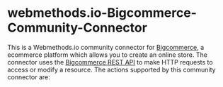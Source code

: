 # webmethods.io-Bigcommerce-Community-Connector
This is a Webmethods.io community connector for [Bigcommerce](https://www.bigcommerce.com/dm/start-online-store-offer/?irgwc=1&utm_term=yqP1P028kxyOW95wUx0Mo3QwUknVvazefwKTxU0&utm_content=504907&utm_campaign=56411&utm_medium=affiliates&utm_source=ImpactRadius), a ecommerce platform which allows you to create an online store. The connector uses the [Bigcommerce REST API](https://developer.bigcommerce.com/api-docs) to make HTTP requests to access or modify a resource. The actions supported by this community connector are:
